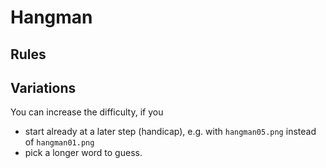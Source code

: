 # Hangman # 

## Rules ##

## Variations ##

You can increase the difficulty, if you

- start already at a later step (handicap), e.g. with `hangman05.png` instead of `hangman01.png`
- pick a longer word to guess. 